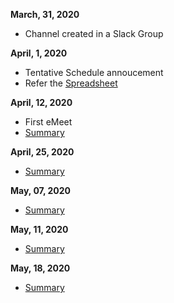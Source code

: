 **March, 31, 2020**
- Channel created in a Slack Group

**April, 1, 2020**
- Tentative Schedule annoucement
- Refer the [Spreadsheet](https://docs.google.com/spreadsheets/d/1-leiw133mbdxwEQ4Arc1Amz-cgIeh-PjEueqCfZ1szY/edit?usp=sharing)

**April, 12, 2020**
- First eMeet
- [Summary](./MeetingSummary/April122020.md)

**April, 25, 2020**
- [Summary](./MeetingSummary/April252020.md)

**May, 07, 2020**
- [Summary](./MeetingSummary/May072020.md)

**May, 11, 2020**
- [Summary](./MeetingSummary/May112020.md)

**May, 18, 2020**
- [Summary](./MeetingSummary/May182020.md)
